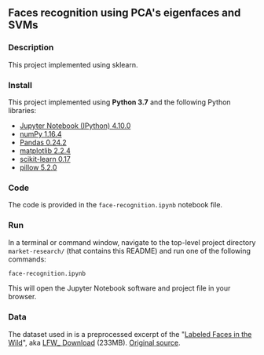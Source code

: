 ## Faces recognition using PCA's eigenfaces and SVMs

### Description

This project implemented using sklearn.

### Install

This project implemented using **Python 3.7** and the following Python libraries:

- [Jupyter Notebook (IPython) 4.10.0](https://ipython.org/)
- [numPy 1.16.4](http://www.numpy.org/)
- [Pandas 0.24.2](http://pandas.pydata.org/)
- [matplotlib 2.2.4](http://matplotlib.org/)
- [scikit-learn 0.17](http://scikit-learn.org/stable/)
- [pillow 5.2.0](https://pillow.readthedocs.io/en/stable/)


### Code

The code is provided in the `face-recognition.ipynb` notebook file.

### Run

In a terminal or command window, navigate to the top-level project directory `market-research/` (that contains this README) and run one of the following commands:

```bash
face-recognition.ipynb
```  

This will open the Jupyter Notebook software and project file in your browser.

### Data

The dataset used in is a preprocessed excerpt of the
"[Labeled Faces in the Wild](http://vis-www.cs.umass.edu/lfw/)", aka [LFW_ Download](http://vis-www.cs.umass.edu/lfw/lfw-funneled.tgz) (233MB). [Original source](http://scikit-learn.org/0.15/auto_examples/applications/face_recognition.html).
